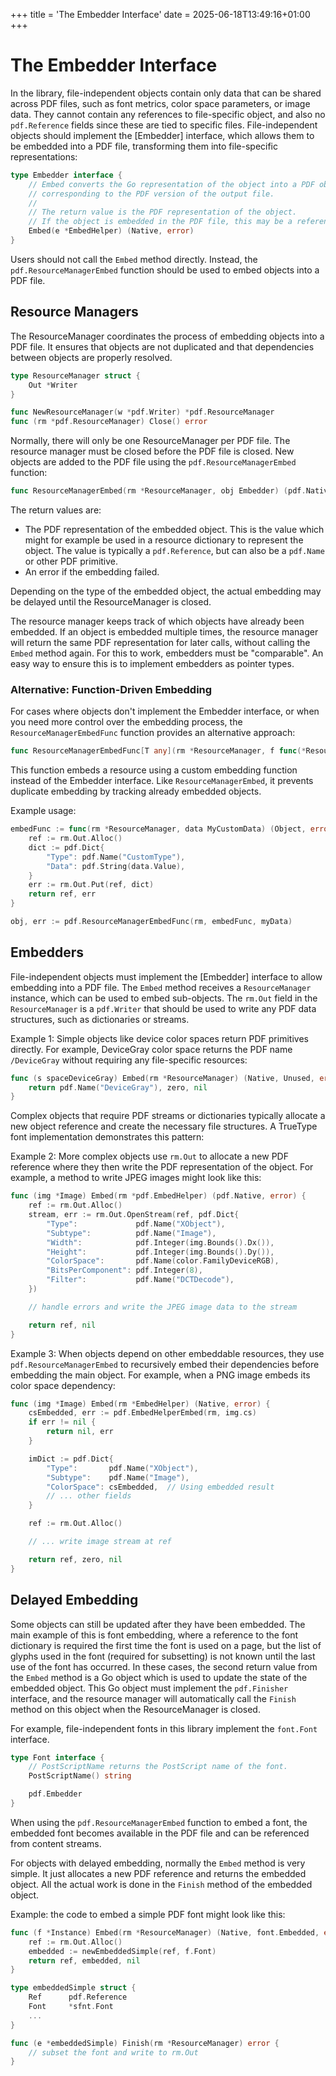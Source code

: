 +++
title = 'The Embedder Interface'
date = 2025-06-18T13:49:16+01:00
+++

# The Embedder Interface

In the library, file-independent objects contain only data that can be shared
across PDF files, such as font metrics, color space parameters, or image data.
They cannot contain any references to file-specific object, and also no
`pdf.Reference` fields since these are tied to specific files. File-independent
objects should implement the [Embedder] interface, which allows them to be
embedded into a PDF file, transforming them into file-specific representations:

```go
type Embedder interface {
	// Embed converts the Go representation of the object into a PDF object,
	// corresponding to the PDF version of the output file.
	//
	// The return value is the PDF representation of the object.
	// If the object is embedded in the PDF file, this may be a reference.
	Embed(e *EmbedHelper) (Native, error)
}
```

Users should not call the `Embed` method directly. Instead, the
`pdf.ResourceManagerEmbed` function should be used to embed objects into a PDF
file.


## Resource Managers

The ResourceManager coordinates the process of embedding objects into a PDF
file. It ensures that objects are not duplicated and that dependencies between
objects are properly resolved.

```go
type ResourceManager struct {
	Out *Writer
}

func NewResourceManager(w *pdf.Writer) *pdf.ResourceManager
func (rm *pdf.ResourceManager) Close() error
```

Normally, there will only be one ResourceManager per PDF file.  The resource
manager must be closed before the PDF file is closed.  New objects are added
to the PDF file using the `pdf.ResourceManagerEmbed` function:

```go
func ResourceManagerEmbed(rm *ResourceManager, obj Embedder) (pdf.Native, error)
```

The return values are:
- The PDF representation of the embedded object.  This is the value which might
  for example be used in a resource dictionary to represent the object. The
  value is typically a `pdf.Reference`, but can also be a `pdf.Name` or other
  PDF primitive.
- An error if the embedding failed.

Depending on the type of the embedded object, the actual embedding may
be delayed until the ResourceManager is closed.

The resource manager keeps track of which objects have already been
embedded. If an object is embedded multiple times, the resource manager
will return the same PDF representation for later calls, without calling
the `Embed` method again. For this to work, embedders must be "comparable".
An easy way to ensure this is to implement embedders as pointer types.

### Alternative: Function-Driven Embedding

For cases where objects don't implement the Embedder interface, or when you
need more control over the embedding process, the `ResourceManagerEmbedFunc`
function provides an alternative approach:

```go
func ResourceManagerEmbedFunc[T any](rm *ResourceManager, f func(*ResourceManager, T) (Object, error), obj T) (Object, error)
```

This function embeds a resource using a custom embedding function instead of
the Embedder interface. Like `ResourceManagerEmbed`, it prevents duplicate
embedding by tracking already embedded objects.

Example usage:

```go
embedFunc := func(rm *ResourceManager, data MyCustomData) (Object, error) {
    ref := rm.Out.Alloc()
    dict := pdf.Dict{
        "Type": pdf.Name("CustomType"),
        "Data": pdf.String(data.Value),
    }
    err := rm.Out.Put(ref, dict)
    return ref, err
}

obj, err := pdf.ResourceManagerEmbedFunc(rm, embedFunc, myData)
```

## Embedders

File-independent objects must implement the [Embedder] interface to
allow embedding into a PDF file.  The `Embed` method receives a
`ResourceManager` instance, which can be used to embed sub-objects.
The `rm.Out` field in the `ResourceManager` is a `pdf.Writer` that
should be used to write any PDF data structures, such as dictionaries or streams.

Example 1: Simple objects like device color spaces return PDF primitives
directly. For example, DeviceGray color space returns the PDF name
`/DeviceGray` without requiring any file-specific resources:

```go
func (s spaceDeviceGray) Embed(rm *ResourceManager) (Native, Unused, error) {
    return pdf.Name("DeviceGray"), zero, nil
}
```

Complex objects that require PDF streams or dictionaries typically allocate a
new object reference and create the necessary file structures. A TrueType font
implementation demonstrates this pattern:

Example 2: More complex objects use `rm.Out` to allocate a new PDF reference
where they then write the PDF representation of the object. For example,
a method to write JPEG images might look like this:

```go
func (img *Image) Embed(rm *pdf.EmbedHelper) (pdf.Native, error) {
	ref := rm.Out.Alloc()
	stream, err := rm.Out.OpenStream(ref, pdf.Dict{
		"Type":             pdf.Name("XObject"),
		"Subtype":          pdf.Name("Image"),
		"Width":            pdf.Integer(img.Bounds().Dx()),
		"Height":           pdf.Integer(img.Bounds().Dy()),
		"ColorSpace":       pdf.Name(color.FamilyDeviceRGB),
		"BitsPerComponent": pdf.Integer(8),
		"Filter":           pdf.Name("DCTDecode"),
	})

	// handle errors and write the JPEG image data to the stream

	return ref, nil
}
```

Example 3: When objects depend on other embeddable resources, they use
`pdf.ResourceManagerEmbed` to recursively embed their dependencies before
embedding the main object. For example, when a PNG image embeds its color space
dependency:

```go
func (img *Image) Embed(rm *EmbedHelper) (Native, error) {
    csEmbedded, err := pdf.EmbedHelperEmbed(rm, img.cs)
    if err != nil {
        return nil, err
    }

    imDict := pdf.Dict{
        "Type":       pdf.Name("XObject"),
        "Subtype":    pdf.Name("Image"),
        "ColorSpace": csEmbedded,  // Using embedded result
        // ... other fields
    }

    ref := rm.Out.Alloc()

    // ... write image stream at ref

    return ref, zero, nil
}
```

## Delayed Embedding

Some objects can still be updated after they have been embedded.
The main example of this is font embedding, where a reference to the font
dictionary is required the first time the font is used on a page, but
the list of glyphs used in the font (required for subsetting) is not
known until the last use of the font has occurred.  In these cases,
the second return value from the `Embed` method is a Go object which is
used to update the state of the embedded object.  This Go object
must implement the `pdf.Finisher` interface, and the resource manager
will automatically call the `Finish` method on this object when the
ResourceManager is closed.

For example, file-independent fonts in this library implement the `font.Font`
interface.

```go
type Font interface {
	// PostScriptName returns the PostScript name of the font.
	PostScriptName() string

	pdf.Embedder
}
```

When using the `pdf.ResourceManagerEmbed` function to embed a font, the
embedded font becomes available in the PDF file and can be referenced from content streams.

For objects with delayed embedding, normally the `Embed` method
is very simple.  It just allocates a new PDF reference and returns
the embedded object.  All the actual work is done in the `Finish` method
of the embedded object.

Example: the code to embed a simple PDF font might look like this:

```go
func (f *Instance) Embed(rm *ResourceManager) (Native, font.Embedded, error) {
    ref := rm.Out.Alloc()
    embedded := newEmbeddedSimple(ref, f.Font)
    return ref, embedded, nil
}

type embeddedSimple struct {
    Ref      pdf.Reference
    Font     *sfnt.Font
    ...
}

func (e *embeddedSimple) Finish(rm *ResourceManager) error {
    // subset the font and write to rm.Out
}
```

